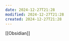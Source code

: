 ```yaml
---
date: 2024-12-27T21:28
modified: 2024-12-27T21:28
created: 2024-12-27T21:28
---
```



[[Obsidian]]

